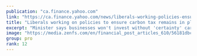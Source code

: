 ```yaml
---
publication: "ca.finance.yahoo.com"
link: "https://ca.finance.yahoo.com/news/liberals-working-policies-ensure-carbon-120056327.html"
title: "Liberals working on policies to ensure carbon tax remains in place for years to come"
excerpt: "Minister says businesses won't invest without 'certainty' carbon regime is here to stay"
image: "https://media.zenfs.com/en/financial_post_articles_610/56181dbcf14250a736562b6f6b7b16f1"
group: pro
rank: 12
---
```

